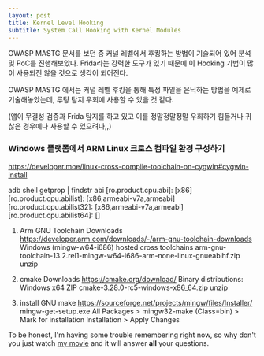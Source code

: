 ```yaml
---
layout: post
title: Kernel Level Hooking
subtitle: System Call Hooking with Kernel Modules
---
```


OWASP MASTG 문서를 보던 중 커널 레벨에서 후킹하는 방법이 기술되어 있어 분석 및 PoC를 진행해보았다. Frida라는 강력한 도구가 있기 때문에 이 Hooking 기법이 많이 사용되진 않을 것으로 생각이 되어진다.

OWASP MASTG 에서는 커널 레벨 후킹을 통해 특정 파일을 은닉하는 방법을 예제로 기술해놓았는데, 루팅 탐지 우회에 사용할 수 있을 것 같다.

(앱이 무결성 검증과 Frida 탐지를 하고 있고 이를 정말정말정말 우회하기 힘들거나 귀찮은 경우에나 사용할 수 있으려나,,)

### Windows 플랫폼에서 ARM Linux 크로스 컴파일 환경 구성하기

https://developer.moe/linux-cross-compile-toolchain-on-cygwin#cygwin-install

adb shell getprop | findstr abi
[ro.product.cpu.abi]: [x86]
[ro.product.cpu.abilist]: [x86,armeabi-v7a,armeabi]
[ro.product.cpu.abilist32]: [x86,armeabi-v7a,armeabi]
[ro.product.cpu.abilist64]: []

1) Arm GNU Toolchain Downloads
https://developer.arm.com/downloads/-/arm-gnu-toolchain-downloads
Windows (mingw-w64-i686) hosted cross toolchains
arm-gnu-toolchain-13.2.rel1-mingw-w64-i686-arm-none-linux-gnueabihf.zip
unzip

2) cmake Downloads
https://cmake.org/download/
Binary distributions: Windows x64 ZIP
cmake-3.28.0-rc5-windows-x86_64.zip
unzip

3) install GNU make 
https://sourceforge.net/projects/mingw/files/Installer/
mingw-get-setup.exe
All Packages > mingw32-make (Class=bin) > Mark for installation
Installation > Apply Changes



To be honest, I'm having some trouble remembering right now, so why don't you just watch [my movie](https://en.wikipedia.org/wiki/The_Princess_Bride_%28film%29) and it will answer **all** your questions.